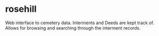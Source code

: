 rosehill
========

Web interface to cemetery data. Interments and Deeds are kept track of. Allows for browsing and searching through the interment records.
